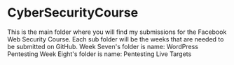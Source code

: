 # CyberSecurityCourse
This is the main folder where you will find my submissions for the Facebook Web Security Course.
Each sub folder will be the weeks that are needed to be submitted on GitHub. 
Week Seven's folder is name: WordPress Pentesting 
Week Eight's folder is name:  Pentesting Live Targets
